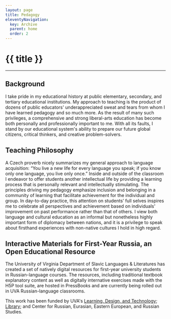 ```yaml
---
layout: page
title: Pedagogy
eleventyNavigation:
  key: Archive 
  parent: home
  order: 2
---
```

# {{ title }}
<hr>

## Background 

I take pride in my educational history at public elementary, secondary, and tertiary educational institutions. My approach to teaching is the product of dozens of public educators' underappreciated sweat and tears from whom I have learned pedagogy and so much more. As the result of many such privileges, a comprehensive and strong liberal-arts education has become both personally and professionally important to me. With all its faults, I stand by our educational system's ability to prepare our future global citizens, critical thinkers, and creative problem-solvers.

## Teaching Philosophy

A Czech proverb nicely summarizes my general approach to language acquisition: “You live a new life for every language you speak; if you know only one language, you live only once.” Inside and outside of the classroom I endeavor to offer students another intellectual life by providing a learning process that is personally relevant and intellectually stimulating. The principles driving my pedagogy emphasize inclusion and belonging in a community of learning that facilitate achievement for the individual and group. In day-to-day practice, this attention on students’ full selves inspires me to celebrate all perspectives and achievement based on individuals' improvement on past performance rather than that of others. I view both language and cultural education as an informal but nonetheless highly important form of diplomacy between nations, and it is a privilege to speak about firsthand experiences with non-native cultures I hold in high regard.  

## Interactive Materials for First-Year Russia, an Open Educational Resource 

The University of Virginia Department of Slavic Languages & Literatures has created a set of natively digital resources for first-year university students in Russian-language courses. The resources, including traditional textbook explanatory content as well as digitally internative exercises made with the H5P tool suite, are hosted in PressBooks and are currently being rolled out in UVA Russian-language classrooms.

This work has been funded by UVA's [Learning, Design, and Technology](https://learningdesign.as.virginia.edu/); [Library](https://www.library.virginia.edu/); and Center for Russian, Eurasian, Eastern European, and Russian Studies.